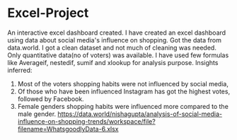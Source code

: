 # Excel-Project
An interactive excel dashboard created. I have created an excel dashboard using data about social media's influence on shopping. Got the data from data.world. I got a clean dataset and not much of cleaning was needed. Only quantitative data(no of voters) was available.  I have used few formulas like Averageif, nestedif, sumif and xlookup for analysis purpose. Insights inferred:
1. Most of the voters shopping habits were not influenced by social media,
2. Of those who have been influenced Instagram has got the highest votes, followed by Facebook.
3. Female genders shopping habits were influenced more compared to the male gender.
https://data.world/nishagupta/analysis-of-social-media-influence-on-shopping-trends/workspace/file?filename=WhatsgoodlyData-6.xlsx

